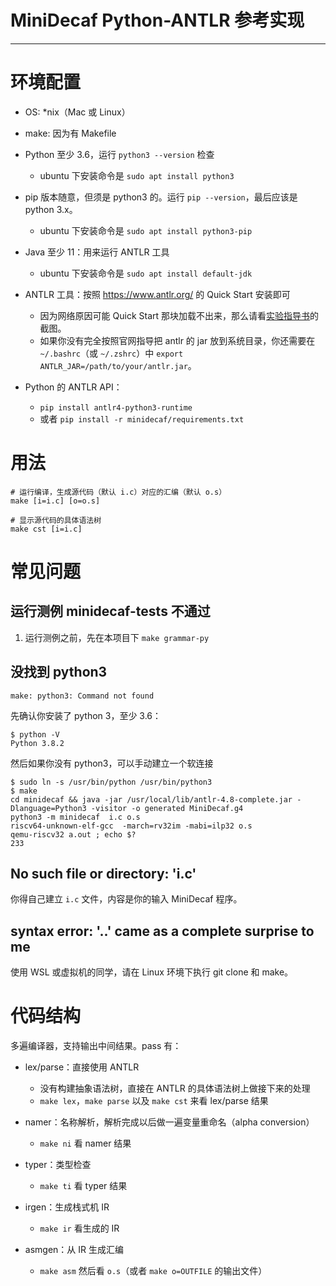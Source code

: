 # MiniDecaf Python-ANTLR 参考实现

------------------------------------------------------------------------------

# 环境配置
* OS: *nix（Mac 或 Linux）

* make: 因为有 Makefile

* Python 至少 3.6，运行 `python3 --version` 检查
  - ubuntu 下安装命令是 `sudo apt install python3`

* pip 版本随意，但须是 python3 的。运行 `pip --version`，最后应该是 python 3.x。
  - ubuntu 下安装命令是 `sudo apt install python3-pip`

* Java 至少 11：用来运行 ANTLR 工具
  - ubuntu 下安装命令是 `sudo apt install default-jdk`

* ANTLR 工具：按照 https://www.antlr.org/ 的 Quick Start 安装即可
  - 因为网络原因可能 Quick Start 那块加载不出来，那么请看[实验指导书](https://decaf-lang.github.io/minidecaf-tutorial/docs/lab1/part2.html)的截图。
  - 如果你没有完全按照官网指导把 antlr 的 jar 放到系统目录，你还需要在 `~/.bashrc`（或 `~/.zshrc`）中 `export ANTLR_JAR=/path/to/your/antlr.jar`。

* Python 的 ANTLR API：
  - `pip install antlr4-python3-runtime`
  - 或者 `pip install -r minidecaf/requirements.txt`

# 用法
```
# 运行编译，生成源代码（默认 i.c）对应的汇编（默认 o.s）
make [i=i.c] [o=o.s]

# 显示源代码的具体语法树
make cst [i=i.c]
```

# 常见问题
## 运行测例 minidecaf-tests 不通过
1. 运行测例之前，先在本项目下 `make grammar-py`

## 没找到 python3
```
make: python3: Command not found
```

先确认你安装了 python 3，至少 3.6：
```
$ python -V
Python 3.8.2
```

然后如果你没有 python3，可以手动建立一个软连接
```
$ sudo ln -s /usr/bin/python /usr/bin/python3
$ make
cd minidecaf && java -jar /usr/local/lib/antlr-4.8-complete.jar -Dlanguage=Python3 -visitor -o generated MiniDecaf.g4
python3 -m minidecaf  i.c o.s
riscv64-unknown-elf-gcc  -march=rv32im -mabi=ilp32 o.s
qemu-riscv32 a.out ; echo $?
233
```

## No such file or directory: 'i.c'
你得自己建立 `i.c` 文件，内容是你的输入 MiniDecaf 程序。

## syntax error: '..' came as a complete surprise to me
使用 WSL 或虚拟机的同学，请在 Linux 环境下执行 git clone 和 make。

# 代码结构
多遍编译器，支持输出中间结果。pass 有：

* lex/parse：直接使用 ANTLR
  - 没有构建抽象语法树，直接在 ANTLR 的具体语法树上做接下来的处理
  - `make lex`，`make parse` 以及 `make cst` 来看 lex/parse 结果

* namer：名称解析，解析完成以后做一遍变量重命名（alpha conversion）
  - `make ni` 看 namer 结果

* typer：类型检查
  - `make ti` 看 typer 结果

* irgen：生成栈式机 IR
  - `make ir` 看生成的 IR

* asmgen：从 IR 生成汇编
  - `make asm` 然后看 `o.s`（或者 `make o=OUTFILE` 的输出文件）


